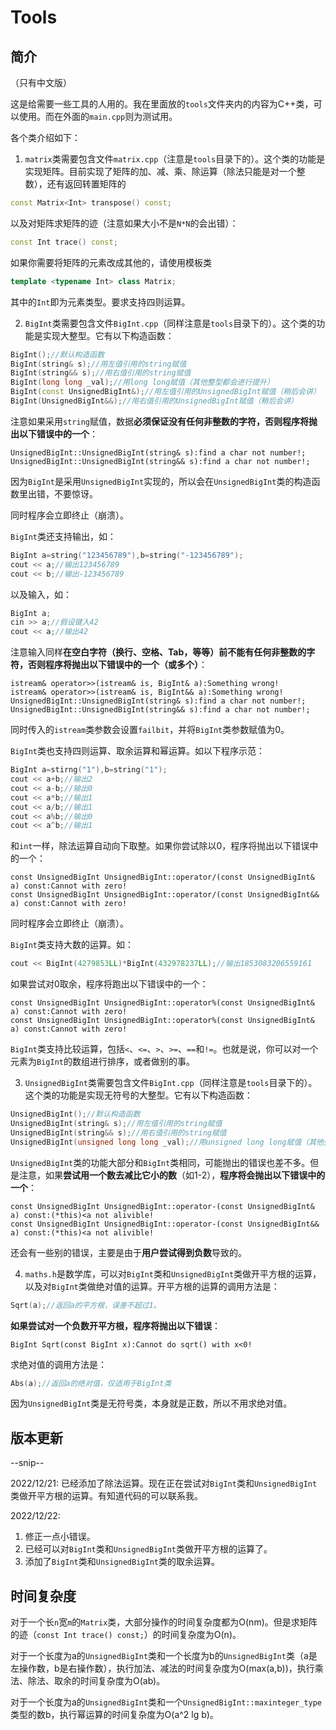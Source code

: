 # Tools
## 简介
（只有中文版）

这是给需要一些工具的人用的。我在里面放的`tools`文件夹内的内容为C++类，可以使用。而在外面的`main.cpp`则为测试用。

各个类介绍如下：

1. `matrix`类需要包含文件`matrix.cpp`（注意是`tools`目录下的）。这个类的功能是实现矩阵。目前实现了矩阵的加、减、乘、除运算（除法只能是对一个整数），还有返回转置矩阵的
```cpp
const Matrix<Int> transpose() const;
```
以及对矩阵求矩阵的迹（注意如果大小不是`N*N`的会出错）：
```cpp
const Int trace() const;
```
如果你需要将矩阵的元素改成其他的，请使用模板类
```cpp
template <typename Int> class Matrix;
```
其中的`Int`即为元素类型。要求支持四则运算。

2. `BigInt`类需要包含文件`BigInt.cpp`（同样注意是`tools`目录下的）。这个类的功能是实现大整型。它有以下构造函数：
```cpp
BigInt();//默认构造函数
BigInt(string& s);//用左值引用的string赋值
BigInt(string&& s);//用右值引用的string赋值
BigInt(long long _val);//用long long赋值（其他整型都会进行提升）
BigInt(const UnsignedBigInt&);//用左值引用的UnsignedBigInt赋值（稍后会讲）
BigInt(UnsignedBigInt&&);//用右值引用的UnsignedBigInt赋值（稍后会讲）
```
注意如果采用`string`赋值，数据**必须保证没有任何非整数的字符，否则程序将抛出以下错误中的一个**：
```
UnsignedBigInt::UnsignedBigInt(string& s):find a char not number!;
UnsignedBigInt::UnsignedBigInt(string&& s):find a char not number!;
```
因为`BigInt`是采用`UnsignedBigInt`实现的，所以会在`UnsignedBigInt`类的构造函数里出错，不要惊讶。

同时程序会立即终止（崩溃）。

`BigInt`类还支持输出，如：
```cpp
BigInt a=string("123456789"),b=string("-123456789");
cout << a;//输出123456789
cout << b;//输出-123456789
```
以及输入，如：
```cpp
BigInt a;
cin >> a;//假设键入42
cout << a;//输出42
```
注意输入同样**在空白字符（换行、空格、Tab，等等）前不能有任何非整数的字符，否则程序将抛出以下错误中的一个（或多个）**：
```
istream& operator>>(istream& is, BigInt& a):Something wrong!
istream& operator>>(istream& is, BigInt&& a):Something wrong!
UnsignedBigInt::UnsignedBigInt(string& s):find a char not number!;
UnsignedBigInt::UnsignedBigInt(string&& s):find a char not number!;
```

同时传入的`istream`类参数会设置`failbit`，并将`BigInt`类参数赋值为0。

`BigInt`类也支持四则运算、取余运算和幂运算。如以下程序示范：
```cpp
BigInt a=stirng("1"),b=string("1");
cout << a+b;//输出2
cout << a-b;//输出0
cout << a*b;//输出1
cout << a/b;//输出1
cout << a%b;//输出0
cout << a^b;//输出1
```
和`int`一样，除法运算自动向下取整。如果你尝试除以0，程序将抛出以下错误中的一个：
```
const UnsignedBigInt UnsignedBigInt::operator/(const UnsignedBigInt& a) const:Cannot with zero!
const UnsignedBigInt UnsignedBigInt::operator/(const UnsignedBigInt&& a) const:Cannot with zero!
```
同时程序会立即终止（崩溃）。

`BigInt`类支持大数的运算。如：
```cpp
cout << BigInt(4279853LL)*BigInt(432978237LL);//输出1853083206559161
```
如果尝试对0取余，程序将跑出以下错误中的一个：
```
const UnsignedBigInt UnsignedBigInt::operator%(const UnsignedBigInt& a) const:Cannot with zero!
const UnsignedBigInt UnsignedBigInt::operator%(const UnsignedBigInt& a) const:Cannot with zero!
```

`BigInt`类支持比较运算，包括`<`、`<=`、`>`、`>=`、`==`和`!=`。也就是说，你可以对一个元素为`BigInt`的数组进行排序，或者做别的事。

3. `UnsignedBigInt`类需要包含文件`BigInt.cpp`（同样注意是`tools`目录下的）。这个类的功能是实现无符号的大整型。它有以下构造函数：
```cpp
UnsignedBigInt();//默认构造函数
UnsignedBigInt(string& s);//用左值引用的string赋值
UnsignedBigInt(string&& s);//用右值引用的string赋值
UnsignedBigInt(unsigned long long _val);//用unsigned long long赋值（其他整型会被提升，有符号整型如果为负数，则会产生一些奇怪的结果
```
`UnsignedBigInt`类的功能大部分和`BigInt`类相同，可能抛出的错误也差不多。但是注意，如果**尝试用一个数去减比它小的数**（如1-2），**程序将会抛出以下错误中的一个**：
```
const UnsignedBigInt UnsignedBigInt::operator-(const UnsignedBigInt& a) const:(*this)<a not alivible!
const UnsignedBigInt UnsignedBigInt::operator-(const UnsignedBigInt&& a) const:(*this)<a not alivible!
```

还会有一些别的错误，主要是由于**用户尝试得到负数**导致的。

4. `maths.h`是数学库，可以对`BigInt`类和`UnsignedBigInt`类做开平方根的运算，以及对`BigInt`类做绝对值的运算。开平方根的运算的调用方法是：
```cpp
Sqrt(a);//返回a的平方根，误差不超过1。
```
**如果尝试对一个负数开平方根，程序将抛出以下错误**：
```
BigInt Sqrt(const BigInt x):Cannot do sqrt() with x<0!
```
求绝对值的调用方法是：
```cpp
Abs(a);//返回a的绝对值，仅适用于BigInt类
```
因为`UnsignedBigInt`类是无符号类，本身就是正数，所以不用求绝对值。

## 版本更新

--snip--

2022/12/21: 已经添加了除法运算。现在正在尝试对`BigInt`类和`UnsignedBigInt`类做开平方根的运算。有知道代码的可以联系我。

2022/12/22: 
1. 修正一点小错误。
2. 已经可以对`BigInt`类和`UnsignedBigInt`类做开平方根的运算了。
3. 添加了`BigInt`类和`UnsignedBigInt`类的取余运算。

## 时间复杂度
对于一个长`n`宽`m`的`Matrix`类，大部分操作的时间复杂度都为O(nm)。但是求矩阵的迹（`const Int trace() const;`）的时间复杂度为O(n)。

对于一个长度为a的`UnsignedBigInt`类和一个长度为b的`UnsignedBigInt`类（a是左操作数，b是右操作数），执行加法、减法的时间复杂度为O(max(a,b))，执行乘法、除法、取余的时间复杂度为O(ab)。

对于一个长度为a的`UnsignedBigInt`类和一个`UnsignedBigInt::maxinteger_type`类型的数b，执行幂运算的时间复杂度为O(a^2 lg b)。